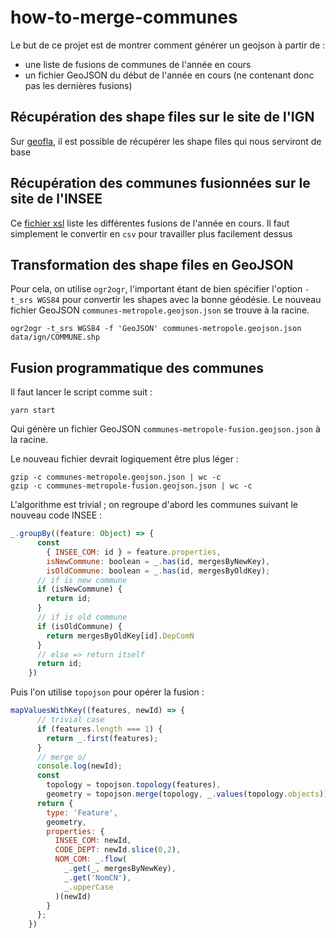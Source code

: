 # how-to-merge-communes

Le but de ce projet est de montrer comment générer un geojson à partir de : 
  
* une liste de fusions de communes de l'année en cours 
* un fichier GeoJSON du début de l'année en cours (ne contenant donc pas les dernières fusions)  

## Récupération des shape files sur le site de l'IGN

Sur [geofla](http://professionnels.ign.fr/geofla), il est possible de récupérer les shape files qui 
nous serviront de base 
 
## Récupération des communes fusionnées sur le site de l'INSEE
 
Ce [fichier xsl](https://www.insee.fr/fr/information/2549968) liste les différentes fusions de 
l'année en cours. Il faut simplement le convertir en `csv` pour travailler plus facilement dessus

## Transformation des shape files en GeoJSON

Pour cela, on utilise `ogr2ogr`, l'important étant de bien spécifier l'option `-t_srs WGS84` pour convertir 
les shapes avec la bonne géodésie.
Le nouveau fichier GeoJSON `communes-metropole.geojson.json` se trouve à la racine. 
  
```
ogr2ogr -t_srs WGS84 -f 'GeoJSON' communes-metropole.geojson.json data/ign/COMMUNE.shp  
```  
##  Fusion programmatique des communes

Il faut lancer le script comme suit :

```
yarn start
```

Qui génère un fichier GeoJSON `communes-metropole-fusion.geojson.json` à la racine.
  
Le nouveau fichier devrait logiquement être plus léger :   

```
gzip -c communes-metropole.geojson.json | wc -c 
gzip -c communes-metropole-fusion.geojson.json | wc -c
```

L'algorithme est trivial ; on regroupe d'abord les communes suivant le nouveau code INSEE :

```javascript
_.groupBy((feature: Object) => {
      const
        { INSEE_COM: id } = feature.properties,
        isNewCommune: boolean = _.has(id, mergesByNewKey),
        isOldCommune: boolean = _.has(id, mergesByOldKey);
      // if is new commune
      if (isNewCommune) {
        return id;
      }
      // if is old commune
      if (isOldCommune) {
        return mergesByOldKey[id].DepComN
      }
      // else => return itself
      return id;
    })
```

Puis l'on utilise `topojson` pour opérer la fusion : 

```javascript
mapValuesWithKey((features, newId) => {
      // trivial case
      if (features.length === 1) {
        return _.first(features);
      }
      // merge o/
      console.log(newId);
      const
        topology = topojson.topology(features),
        geometry = topojson.merge(topology, _.values(topology.objects));
      return {
        type: 'Feature',
        geometry,
        properties: {
          INSEE_COM: newId,
          CODE_DEPT: newId.slice(0,2),
          NOM_COM: _.flow(
            _.get(_, mergesByNewKey),
            _.get('NomCN'),
            _.upperCase
          )(newId)
        }
      };
    })
```
